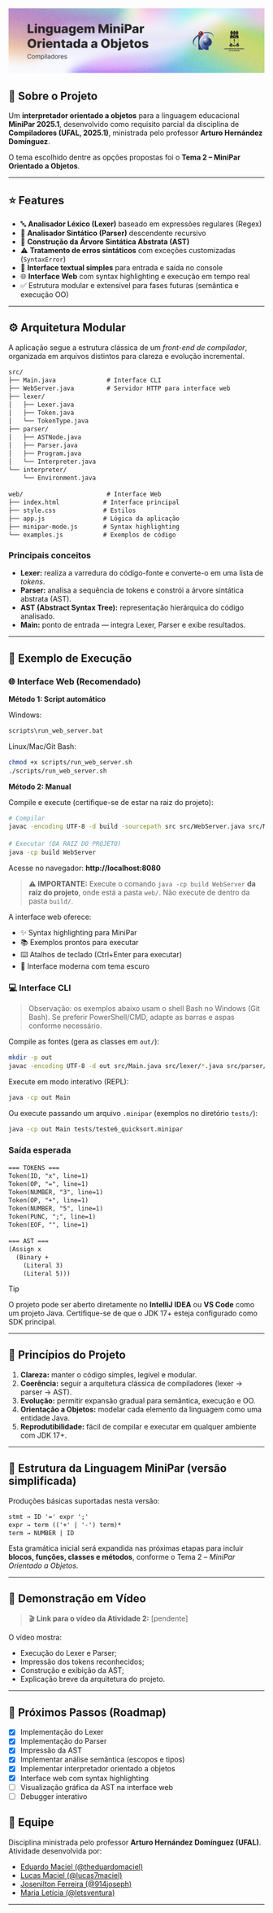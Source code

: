 <picture>
  <source media="(prefers-color-scheme: dark)" srcset="/.github/cover.png">
  <source media="(prefers-color-scheme: light)" srcset="/.github/cover_light.png">
  <img alt="Banner do projeto MiniPar 2025.1" src="/.github/cover_light.png">
</picture>

<br />

## 🚶 Sobre o Projeto

Um **interpretador orientado a objetos** para a linguagem educacional **MiniPar 2025.1**, desenvolvido como requisito parcial da disciplina de **Compiladores (UFAL, 2025.1)**, ministrada pelo professor **Arturo Hernández Domínguez**.  

O tema escolhido dentre as opções propostas foi o **Tema 2 – MiniPar Orientado a Objetos**.

---

## ⭐ Features

- 🔤 **Analisador Léxico (Lexer)** baseado em expressões regulares (Regex)
- 🧱 **Analisador Sintático (Parser)** descendente recursivo
- 🌳 **Construção da Árvore Sintática Abstrata (AST)**
- ⚠️ **Tratamento de erros sintáticos** com exceções customizadas (`SyntaxError`)
- 📄 **Interface textual simples** para entrada e saída no console
- 🌐 **Interface Web** com syntax highlighting e execução em tempo real
- ✅ Estrutura modular e extensível para fases futuras (semântica e execução OO)

---

## ⚙️ Arquitetura Modular

A aplicação segue a estrutura clássica de um *front-end de compilador*, organizada em arquivos distintos para clareza e evolução incremental.

```
src/
├── Main.java              # Interface CLI
├── WebServer.java         # Servidor HTTP para interface web
├── lexer/  
│   ├── Lexer.java
│   ├── Token.java
│   └── TokenType.java
├── parser/
│   ├── ASTNode.java
│   ├── Parser.java
│   ├── Program.java
│   └── Interpreter.java
└── interpreter/
    └── Environment.java

web/                       # Interface Web
├── index.html            # Interface principal
├── style.css             # Estilos
├── app.js                # Lógica da aplicação
├── minipar-mode.js       # Syntax highlighting
└── examples.js           # Exemplos de código
```

### Principais conceitos

- **Lexer:** realiza a varredura do código-fonte e converte-o em uma lista de *tokens*.
- **Parser:** analisa a sequência de tokens e constrói a árvore sintática abstrata (AST).
- **AST (Abstract Syntax Tree):** representação hierárquica do código analisado.
- **Main:** ponto de entrada — integra Lexer, Parser e exibe resultados.

---

## 🧩 Exemplo de Execução

### 🌐 Interface Web (Recomendado)

**Método 1: Script automático**

Windows:
```cmd
scripts\run_web_server.bat
```

Linux/Mac/Git Bash:
```bash
chmod +x scripts/run_web_server.sh
./scripts/run_web_server.sh
```

**Método 2: Manual**

Compile e execute (certifique-se de estar na raiz do projeto):
```bash
# Compilar
javac -encoding UTF-8 -d build -sourcepath src src/WebServer.java src/Main.java src/lexer/*.java src/parser/*.java src/interpreter/*.java

# Executar (DA RAIZ DO PROJETO)
java -cp build WebServer
```

Acesse no navegador: **http://localhost:8080**

> **⚠️ IMPORTANTE:** Execute o comando `java -cp build WebServer` **da raiz do projeto**, onde está a pasta `web/`. Não execute de dentro da pasta `build/`.

A interface web oferece:
- ✨ Syntax highlighting para MiniPar
- 📚 Exemplos prontos para executar
- ⌨️ Atalhos de teclado (Ctrl+Enter para executar)
- 🎨 Interface moderna com tema escuro

### 💻 Interface CLI

> Observação: os exemplos abaixo usam o shell Bash no Windows (Git Bash). Se preferir PowerShell/CMD, adapte as barras e aspas conforme necessário.

Compile as fontes (gera as classes em `out/`):

```bash
mkdir -p out
javac -encoding UTF-8 -d out src/Main.java src/lexer/*.java src/parser/*.java src/interpreter/*.java
```

Execute em modo interativo (REPL):

```bash
java -cp out Main
```

Ou execute passando um arquivo `.minipar` (exemplos no diretório `tests/`):

```bash
java -cp out Main tests/teste6_quicksort.minipar
```

### Saída esperada

```
=== TOKENS ===
Token(ID, "x", line=1)
Token(OP, "=", line=1)
Token(NUMBER, "3", line=1)
Token(OP, "+", line=1)
Token(NUMBER, "5", line=1)
Token(PUNC, ";", line=1)
Token(EOF, "", line=1)

=== AST ===
(Assign x
  (Binary +
    (Literal 3)
    (Literal 5)))
```

> [!TIP]
> O projeto pode ser aberto diretamente no **IntelliJ IDEA** ou **VS Code** como um projeto Java.
> Certifique-se de que o JDK 17+ esteja configurado como SDK principal.

---

## 🧠 Princípios do Projeto

1. **Clareza:** manter o código simples, legível e modular.
2. **Coerência:** seguir a arquitetura clássica de compiladores (lexer → parser → AST).
3. **Evolução:** permitir expansão gradual para semântica, execução e OO.
4. **Orientação a Objetos:** modelar cada elemento da linguagem como uma entidade Java.
5. **Reprodutibilidade:** fácil de compilar e executar em qualquer ambiente com JDK 17+.

---

## 🧮 Estrutura da Linguagem MiniPar (versão simplificada)

Produções básicas suportadas nesta versão:

```
stmt → ID '=' expr ';'
expr → term (('+' | '-') term)*
term → NUMBER | ID
```

Esta gramática inicial será expandida nas próximas etapas para incluir **blocos, funções, classes e métodos**, conforme o Tema 2 – *MiniPar Orientado a Objetos*.

---

## 🎥 Demonstração em Vídeo

> 🎬 **Link para o vídeo da Atividade 2:**
> [pendente]

O vídeo mostra:

* Execução do Lexer e Parser;
* Impressão dos tokens reconhecidos;
* Construção e exibição da AST;
* Explicação breve da arquitetura do projeto.

---

## 🧱 Próximos Passos (Roadmap)

* [x] Implementação do Lexer
* [x] Implementação do Parser
* [x] Impressão da AST
* [x] Implementar análise semântica (escopos e tipos)
* [x] Implementar interpretador orientado a objetos
* [x] Interface web com syntax highlighting
* [ ] Visualização gráfica da AST na interface web
* [ ] Debugger interativo

## 👥 Equipe

Disciplina ministrada pelo professor **Arturo Hernández Domínguez (UFAL)**.
Atividade desenvolvida por:

* [Eduardo Maciel (@theduardomaciel)](https://github.com/theduardomaciel)
* [Lucas Maciel (@lucas7maciel)](https://github.com/lucas7maciel)
* [Josenilton Ferreira (@914joseph)](https://github.com/914joseph)
* [Maria Letícia (@letsventura)](https://github.com/letsventura)

---

